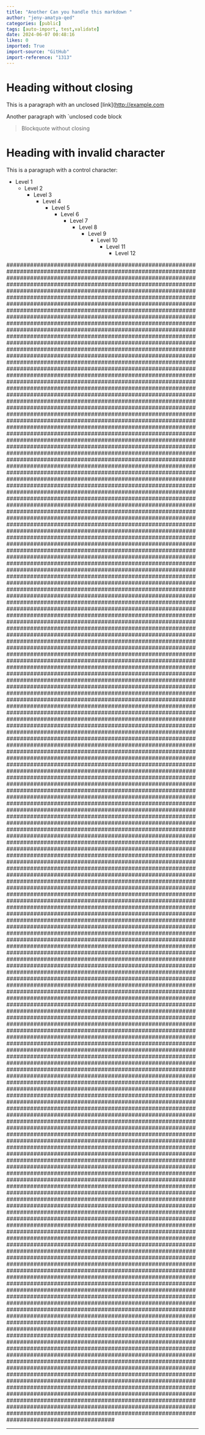 ```yaml
---
title: "Another Can you handle this markdown "
author: "jeny-amatya-qed"
categories: [public]
tags: [auto-import, test,validate]
date: 2024-06-07 00:48:16
likes: 0
imported: True 
import-source: "GitHub"
import-reference: "1313"
---
```


# Heading without closing
 
This is a paragraph with an unclosed [link](http://example.com
 
Another paragraph with `unclosed code block

> 
> 
> Blockquote without closing
> 

# Heading with invalid character
 
This is a paragraph with a control character:
 
- Level 1
    - Level 2
        - Level 3
            - Level 4
                - Level 5
                    - Level 6
                        - Level 7
                            - Level 8
                                - Level 9
                                    - Level 10
                                        - Level 11
                                            - Level 12

################################################################################################################################################################################################################################################################################################################################################################################################################################################################################################################################################################################################################################################################################################################################################################################################################################################################################################################################################################################################################################################################################################################################################################################################################################################################################################################################################################################################################################################################################################################################################################################################################################################################################################################################################################################################################################################################################################################################################################################################################################################################################################################################################################################################################################################################################################################################################################################################################################################################################################################################################################################################################################################################################################################################################################################################################################################################################################################################################################################################################################################################################################################################################################################################################################################################################################################################################################################################################################################################################################################################################################################################################################################################################################################################################################################################################################################################################################################################################################################################################################################################################################################################################################################################################################################################################################################################################################################################################################################################################################################################################################################################################################################################################################################################################################################################################################################################################################################################################################################################################################################################################################################################################################################################################################################################################################################################################################################################################################################################################################################################################################################################################################################################################################################################################################################################################################################################################################################################################################################################################################################################################################################################################################################################################################################################################################################################################################################################################################################################################################################################################################################################################################################################################################################################################################################################################################################################################################################################################################################################################################################################################################################################################################################################################################################################################################################################################################################################################################################################################################################################################################################################################################################################################################################################################################################################################################################################################################################################################################################################################################################################################################################################################################################################################################################################################################################################################################################################################################################################################################################################################################################################################################################################################################################################################################################################################################################################################################################################################################################################################################################################################################################################################################################################################################################################################################################################################################################################################################################################################################################################################################################################################################################################################################################################################################################################################################################################################################################################################################################################################################################################################################################################################################################################################################################################################################################################################################################################################
 
* * *
